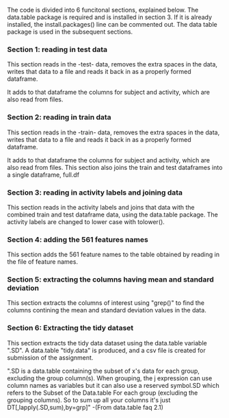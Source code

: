 The code is divided into 6 funcitonal sections, explained below. The data.table package is required and is installed in section 3. If it is already installed, the install.packages() line can be commented out. The data table package is used in the subsequent sections.


### Section 1: reading in test data

This section reads in the -test- data, removes the extra
spaces in the data, writes that data to a file and reads
it back in as a properly formed dataframe. 

It adds to that dataframe the columns for subject and
activity, which are also read from files.


### Section 2: reading in train data

This section reads in the -train- data, removes the extra
spaces in the data, writes that data to a file and reads
it back in as a properly formed dataframe. 

It adds to that dataframe the columns for subject and
activity, which are also read from files.
This section also joins the train and test dataframes into
a single dataframe, full.df


### Section 3: reading in activity labels and joining data

This section reads in the activity labels and joins that data
with the combined train and test dataframe data, using the 
data.table package. The activity labels are changed to
lower case with tolower().


### Section 4: adding the 561 features names 

This section adds the 561 feature names to the table 
obtained by reading in the file of feature names.


### Section 5: extracting the columns having mean and standard deviation

This section extracts the columns of interest
using "grep()" to find the columns contining the mean
and standard deviation values in the data.


### Section 6: Extracting the tidy dataset

This section extracts the tidy data dataset using
the data.table variable ".SD". A data.table "tidy.data"
is produced, and a csv file is created for submission
of the assignment.

".SD is a data.table containing the subset 
of x's data for each group, excluding 
the group column(s). When grouping, the 
j expression can use column names as variables 
but it can also use a reserved symbol.SD which 
refers to the Subset of the Data.table For each 
group (excluding the grouping columns). So to sum up 
all your columns it's just DT[,lapply(.SD,sum),by=grp]"
  -(From data.table faq 2.1)
